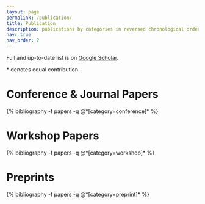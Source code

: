 ```yaml
---
layout: page
permalink: /publication/
title: Publication
description: publications by categories in reversed chronological order.
nav: true
nav_order: 2
---
```


<!-- _pages/publications.md -->
<div class="publications">
<!-- * denotes equal contribution -->
<!-- <h1> preprints </h1> -->

<p>Full and up-to-date list is on <a href="https://scholar.google.com/citations?user=8N04pBgAAAAJ" target="_blank">Google Scholar</a>.</p>
<p>* denotes equal contribution.</p>

<h1> Conference & Journal Papers </h1>
{% bibliography -f papers -q @*[category=conference]* %}

<h1> Workshop Papers </h1>
{% bibliography -f papers -q @*[category=workshop]* %}

<h1> Preprints </h1>
{% bibliography -f papers -q @*[category=preprint]* %}

</div>
